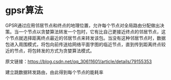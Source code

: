 

# gpsr算法

GPSR通过应用邻居节点和终点的地理位置，允许每个节点对全局路由分配做出决策。当一个节点以贪婪算法转发一个包时，它有比自己更接近终点的邻居节点，这个节点就选择距离终点最近的邻居节点来转发该包。当没有这种邻居节点时，数据包进入周围模式，将包向前传送给网络平面字图的临近节点，直到传到距离终点较近的节点，将包转发的方式为贪婪算法模式。

原文链接：https://blog.csdn.net/qq_30611601/article/details/79155353

建立跳数据转发路由，由此得到每个节点的能耗率

